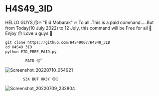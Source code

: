 # H4S49_3ID
HELLO GUYS,😘🔥   "Eid Mobarak" 🔥 To all..This is a paid command.....But from Today(10 July 2022) to 12 July, this command will be Free for all 💖 Enjoy 😚  Love u guys 🐝 

```python
git clone https://github.com/H4S49007/H4S49_3ID
cd H4S49_3ID
python EID_FREE_PAID.py
```

 			 PAID 😴
![Screenshot_20220710_054921](https://user-images.githubusercontent.com/105954741/178130111-6adced40-f003-42dc-af53-d19d4220b532.jpg)


			S3X BUT OK3Y 😒🙂
![Screenshot_20220709_232804](https://user-images.githubusercontent.com/105954741/178130135-0589d839-bff7-4186-9938-5518f217de37.jpg)
